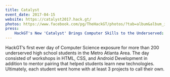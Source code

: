 ```yaml
---
title: Catalyst
event_date: 2017-04-15
website: https://catalyst2017.hack.gt/
photos: https://www.facebook.com/pg/TheHackGT/photos/?tab=album&album_id=1012272148872631
press:
    HackGT's New 'Catalyst' Brings Computer Skills to the Underserved: http://www.techsquareatl.com/stories/hackgtcatalyst
---
```


HackGT’s first ever day of Computer Science exposure for more than 200 underserved high school students in the Metro Atlanta Area. The day consisted of workshops in HTML, CSS, and Android Development in addition to mentor pairing that helped students learn new technologies. Ultimately, each student went home with at least 3 projects to call their own. 